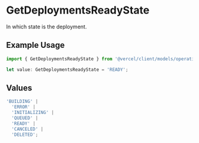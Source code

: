 # GetDeploymentsReadyState

In which state is the deployment.

## Example Usage

```typescript
import { GetDeploymentsReadyState } from '@vercel/client/models/operations';

let value: GetDeploymentsReadyState = 'READY';
```

## Values

```typescript
'BUILDING' |
  'ERROR' |
  'INITIALIZING' |
  'QUEUED' |
  'READY' |
  'CANCELED' |
  'DELETED';
```

